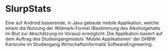 # SlurpStats
Eine auf Android basierende, in Java gebaute mobile Applikation, welche einem die Nutzung der Widmark-Formel (Bestimmung des Alkoholgehalts im Blut zur Abschätzung im Voraus) ermöglicht. Die Applikation basiert auf dem Auftrag des Studiengangmoduls 'Mobile Applikationen' der DHBW Karlsruhe im Studiengang Wirtschaftsinformatik SoftwareEngineering.
